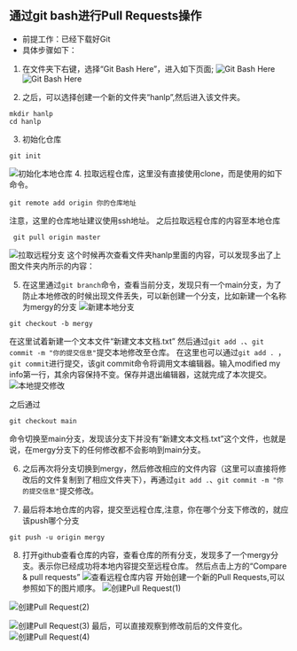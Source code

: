 ## 通过git bash进行Pull Requests操作
- 前提工作：已经下载好Git
- 具体步骤如下：
1. 在文件夹下右键，选择“Git Bash Here”，进入如下页面;
![Git Bash Here](https://gitee.com/jiangjiahui666/jiangjiahui/blob/master/picture/GitBashHere.png)
![Git Bash Here](https://user-images.githubusercontent.com/83084341/183377169-b955dc02-8bc6-4369-a0ed-6eea7e18b230.png)

2. 之后，可以选择创建一个新的文件夹“hanlp”,然后进入该文件夹。


```
mkdir hanlp
cd hanlp
```
3. 初始化仓库

```
git init
```
![初始化本地仓库](https://user-images.githubusercontent.com/83084341/183377221-f646f1f2-7c8d-4ed6-86ff-a78b95f1bb4d.png)
4. 拉取远程仓库，这里没有直接使用clone，而是使用的如下命令。

```
git remote add origin 你的仓库地址
```


注意，这里的仓库地址建议使用ssh地址。
之后拉取远程仓库的内容至本地仓库

```
 git pull origin master
```
![拉取远程分支](https://user-images.githubusercontent.com/83084341/183377406-a61f2822-b8f4-4f4c-b7b5-e161b272b50a.png)
这个时候再次查看文件夹hanlp里面的内容，可以发现多出了上图文件夹内所示的内容：

5. 在这里通过`git branch`命令，查看当前分支，发现只有一个main分支，为了防止本地修改的时候出现文件丢失，可以新创建一个分支，比如新建一个名称为mergy的分支
![新建本地分支](https://user-images.githubusercontent.com/83084341/183377726-a2496be9-755c-4c08-9892-dc69ff03a41c.png)

```
git checkout -b mergy
```
在这里试着新建一个文本文件“新建文本文档.txt”
然后通过`git add .`、`git commit -m "你的提交信息"`提交本地修改至仓库。
在这里也可以通过`git add . `，`git commit`进行提交，该git commit命令将调用文本编辑器。输入modified my info第一行，其余内容保持不变。保存并退出编辑器，这就完成了本次提交。
![本地提交修改](https://user-images.githubusercontent.com/83084341/183378004-071fa2b7-ebbb-4bc3-992a-eda7930048fc.png)

之后通过
```
git checkout main
```
命令切换至main分支，发现该分支下并没有“新建文本文档.txt”这个文件，也就是说，在mergy分支下的任何修改都不会影响到main分支。

6. 之后再次将分支切换到mergy，然后修改相应的文件内容（这里可以直接将修改后的文件复制到了相应文件夹下），再通过`git add .`、`git commit -m "你的提交信息"`提交修改。

7. 最后将本地仓库的内容，提交至远程仓库,注意，你在哪个分支下修改的，就应该push哪个分支
```
git push -u origin mergy
```

8. 打开github查看仓库的内容，查看仓库的所有分支，发现多了一个mergy分支。表示你已经成功将本地内容提交至远程仓库。
然后点击上方的“Compare & pull requests”
![查看远程仓库内容](https://user-images.githubusercontent.com/83084341/183378313-db51442c-4bde-4b42-ad1e-80579029d39a.png)
开始创建一个新的Pull Requests,可以参照如下的图片顺序。
![创建Pull Request(1)](https://user-images.githubusercontent.com/83084341/183378545-dc3dde41-7107-42aa-8eec-701fc811d1d8.png)

![创建Pull Request(2)](https://user-images.githubusercontent.com/83084341/183378573-bd48d2cc-5213-42d1-bdd0-be6959788e85.png)

![创建Pull Request(3)](https://user-images.githubusercontent.com/83084341/183378620-c6aad0ee-6f1e-4bb1-8bc4-c4edb1d2ff7f.png)
最后，可以直接观察到修改前后的文件变化。
![创建Pull Request(4)](https://user-images.githubusercontent.com/83084341/183378675-94cd87d9-082e-4511-ba69-a591eaaee2d0.png)
